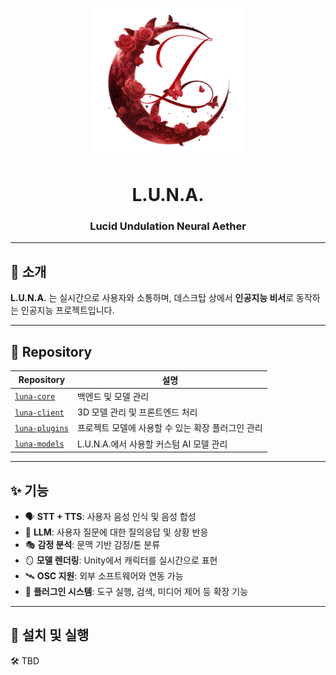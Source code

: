 <p align="center">
  <img src="assets/Logo.png" width="240" alt="L.U.N.A. Logo" />
</p>

<h1 align="center">L.U.N.A.</h1>
<h3 align="center">Lucid Undulation Neural Aether</h3>

<!-- <p align="center">
  <a href="#🧭-소개">소개</a> •
  <a href="#📂-repository">구성 리포지토리</a> •
  <a href="#✨-기능">기능</a> •
  <a href="#🚀-설치-및-실행">설치 및 실행</a> •
</p> -->

---

## 🧭 소개

**L.U.N.A.** 는 실시간으로 사용자와 소통하며, 데스크탑 상에서 **인공지능 비서**로 동작하는 인공지능 프로젝트입니다.  

---

## 📂 Repository

| Repository         | 설명                                                                 |
|------------------|----------------------------------------------------------------------|
| [`luna-core`](https://github.com/lucid-luna/luna-core)     | 백엔드 및 모델 관리                               |
| [`luna-client`](https://github.com/lucid-luna/luna-client) | 3D 모델 관리 및 프론트엔드 처리                         |
| [`luna-plugins`](https://github.com/lucid-luna/luna-plugin) | 프로젝트 모델에 사용할 수 있는 확장 플러그인 관리                  |
| [`luna-models`](https://github.com/lucid-luna/luna-models) | L.U.N.A.에서 사용할 커스텀 AI 모델 관리                            |

---

## ✨ 기능

- 🗣️ **STT + TTS**: 사용자 음성 인식 및 음성 합성
- 💬 **LLM**: 사용자 질문에 대한 질의응답 및 상황 반응
- 🎭 **감정 분석**: 문맥 기반 감정/톤 분류
- 🪞 **모델 렌더링**: Unity에서 캐릭터를 실시간으로 표현
- 🛰️ **OSC 지원**: 외부 소프트웨어와 연동 가능
- 🔌 **플러그인 시스템**: 도구 실행, 검색, 미디어 제어 등 확장 기능

---

## 🚀 설치 및 실행

🛠️ TBD
